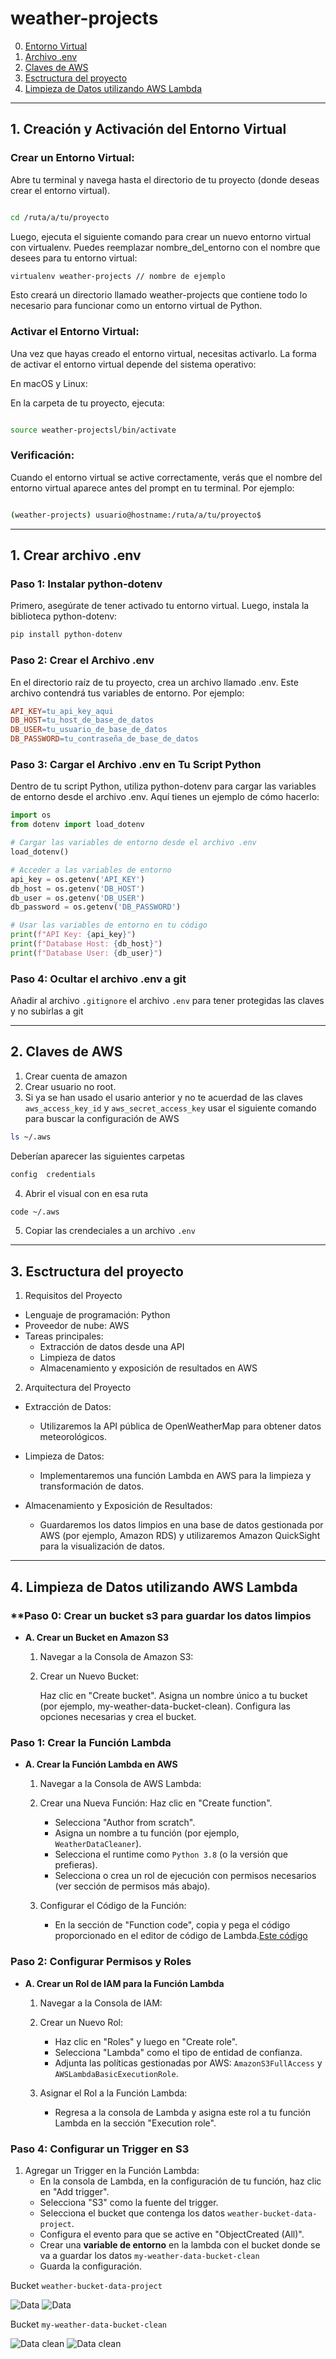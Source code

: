 # weather-projects

0. [Entorno Virtual](#schema0)
1. [Archivo .env](#schema1)
2. [Claves de AWS](#schema2)
3. [Esctructura del proyecto](#schema3)
4. [Limpieza de Datos utilizando AWS Lambda](#schema4)

<hr>

<a name="schema0"></a>

## 1. Creación y Activación del Entorno Virtual
### **Crear un Entorno Virtual:**

Abre tu terminal y navega hasta el directorio de tu proyecto (donde deseas crear el entorno virtual).

```bash

cd /ruta/a/tu/proyecto
```
Luego, ejecuta el siguiente comando para crear un nuevo entorno virtual con virtualenv. Puedes reemplazar nombre_del_entorno con el nombre que desees para tu entorno virtual:

```bash
virtualenv weather-projects // nombre de ejemplo
```
Esto creará un directorio llamado weather-projects que contiene todo lo necesario para funcionar como un entorno virtual de Python.

### **Activar el Entorno Virtual:**

Una vez que hayas creado el entorno virtual, necesitas activarlo. La forma de activar el entorno virtual depende del sistema operativo:

En macOS y Linux:

En la carpeta de tu proyecto, ejecuta:

```bash

source weather-projectsl/bin/activate
```

### **Verificación:**

Cuando el entorno virtual se active correctamente, verás que el nombre del entorno virtual aparece antes del prompt en tu terminal. Por ejemplo:

```bash

(weather-projects) usuario@hostname:/ruta/a/tu/proyecto$
```

<hr>

<a name="schema1"></a>

## 1. Crear archivo .env

### Paso 1: Instalar python-dotenv
Primero, asegúrate de tener activado tu entorno virtual. Luego, instala la biblioteca python-dotenv:

```bash
pip install python-dotenv
```
### Paso 2: Crear el Archivo .env
En el directorio raíz de tu proyecto, crea un archivo llamado .env. Este archivo contendrá tus variables de entorno. Por ejemplo:

```makefile
API_KEY=tu_api_key_aqui
DB_HOST=tu_host_de_base_de_datos
DB_USER=tu_usuario_de_base_de_datos
DB_PASSWORD=tu_contraseña_de_base_de_datos
```
### Paso 3: Cargar el Archivo .env en Tu Script Python
Dentro de tu script Python, utiliza python-dotenv para cargar las variables de entorno desde el archivo .env. Aquí tienes un ejemplo de cómo hacerlo:

```python
import os
from dotenv import load_dotenv

# Cargar las variables de entorno desde el archivo .env
load_dotenv()

# Acceder a las variables de entorno
api_key = os.getenv('API_KEY')
db_host = os.getenv('DB_HOST')
db_user = os.getenv('DB_USER')
db_password = os.getenv('DB_PASSWORD')

# Usar las variables de entorno en tu código
print(f"API Key: {api_key}")
print(f"Database Host: {db_host}")
print(f"Database User: {db_user}")
```
### Paso 4: Ocultar el archivo .env a git

Añadir al archivo `.gitignore` el archivo `.env` para tener protegidas las claves y no subirlas a git


<hr>

<a name="schema2"></a>

## 2. Claves de AWS

1. Crear cuenta de amazon
2. Crear usuario no root.
3. Si ya se han usado el usario anterior y no te acuerdad de las claves `aws_access_key_id` y `aws_secret_access_key` usar el siguiente comando para buscar la configuración de AWS
```bash
ls ~/.aws
```
Deberían aparecer las siguientes carpetas
```bash
config  credentials
```
4. Abrir el visual con en esa ruta
```bash
code ~/.aws
```
5. Copiar las crendeciales a un archivo `.env`


<hr>

<a name="schema3"></a>

## 3. Esctructura del proyecto

1. Requisitos del Proyecto
- Lenguaje de programación: Python
- Proveedor de nube: AWS
- Tareas principales:
    - Extracción de datos desde una API
    - Limpieza de datos
    - Almacenamiento y exposición de resultados en AWS
2. Arquitectura del Proyecto
- Extracción de Datos:
    - Utilizaremos la API pública de OpenWeatherMap para obtener datos meteorológicos.

- Limpieza de Datos:

    - Implementaremos una función Lambda en AWS para la limpieza y transformación de datos.
- Almacenamiento y Exposición de Resultados:
    - Guardaremos los datos limpios en una base de datos gestionada por AWS (por ejemplo, Amazon RDS) y utilizaremos Amazon QuickSight para la visualización de datos.


<hr>

<a name="schema4"></a>

## 4. Limpieza de Datos utilizando AWS Lambda

### **Paso 0: Crear un bucket s3 para guardar los datos limpios

- **A. Crear un Bucket en Amazon S3**
    1. Navegar a la Consola de Amazon S3:

    2. Crear un Nuevo Bucket:

        Haz clic en "Create bucket".
Asigna un nombre único a tu bucket (por ejemplo, my-weather-data-bucket-clean).
Configura las opciones necesarias y crea el bucket.


### **Paso 1: Crear la Función Lambda**
- **A. Crear la Función Lambda en AWS**
    1. Navegar a la Consola de AWS Lambda:
    2. Crear una Nueva Función:
        Haz clic en "Create function".
        - Selecciona "Author from scratch".
        - Asigna un nombre a tu función (por ejemplo, `WeatherDataCleaner`).
        - Selecciona el runtime como `Python 3.8` (o la versión que prefieras).
        - Selecciona o crea un rol de ejecución con permisos necesarios (ver sección de permisos más abajo).
    3. Configurar el Código de la Función:

        - En la sección de "Function code", copia y pega el código proporcionado en el editor de código de Lambda.[Este código](./data-cleaning-lambda/lambda_function.py)
### **Paso 2: Configurar Permisos y Roles**
- **A. Crear un Rol de IAM para la Función Lambda**
    1. Navegar a la Consola de IAM:

    2. Crear un Nuevo Rol:

        - Haz clic en "Roles" y luego en "Create role".
        - Selecciona "Lambda" como el tipo de entidad de confianza.
        - Adjunta las políticas gestionadas por AWS: `AmazonS3FullAccess` y `AWSLambdaBasicExecutionRole`.
    3. Asignar el Rol a la Función Lambda:

        - Regresa a la consola de Lambda y asigna este rol a tu función Lambda en la sección "Execution role".

### **Paso 4: Configurar un Trigger en S3**
1. Agregar un Trigger en la Función Lambda:
    - En la consola de Lambda, en la configuración de tu función, haz clic en "Add trigger".
    - Selecciona "S3" como la fuente del trigger.
    - Selecciona el bucket que contenga los datos `weather-bucket-data-project`.
    - Configura el evento para que se active en "ObjectCreated (All)".
    - Crear una **variable de entorno** en la lambda con el bucket donde se va a guardar los datos `my-weather-data-bucket-clean`
    - Guarda la configuración.



Bucket `weather-bucket-data-project`

![Data](./img/s3_data.png)
![Data](./img/s3_data_2.png)

Bucket `my-weather-data-bucket-clean`

![Data clean](./img/s3_clean.png)
![Data clean](./img/s3_clean_data.png)